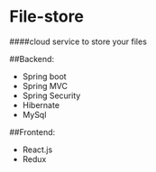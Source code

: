# File-store

####cloud service to store your files

##Backend:

- Spring boot
- Spring MVC
- Spring Security
- Hibernate
- MySql

##Frontend:

- React.js
- Redux
